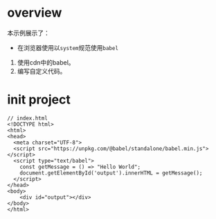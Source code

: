 # overview
本示例展示了：
- 在浏览器使用以`system`规范使用`babel`

1. 使用cdn中的babel。
2. 编写自定义代码。


# init project
```
// index.html
<!DOCTYPE html>
<html>
<head>
  <meta charset="UTF-8">
  <script src="https://unpkg.com/@babel/standalone/babel.min.js"></script> 
  <script type="text/babel">
    const getMessage = () => "Hello World";
    document.getElementById('output').innerHTML = getMessage();
  </script> 
</head>
<body>
    <div id="output"></div>
</body>
</html>
```
